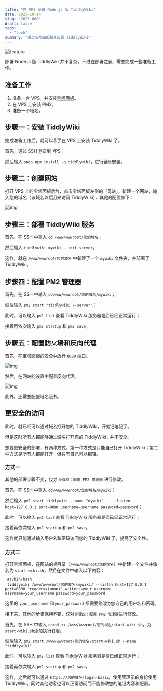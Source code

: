 ```yaml
---
title: "在 VPS 部署 Node.js 版 TiddlyWiki"
date: 2023-10-14
slug: "2023-060"
draft: false
tags:
  - "tech"
summary: "通过宝塔面板快速部署 TiddlyWiki"
---
```

![feature](https://cos.justgoidea.com/justgoidea/uPic/2023/10/14/DALL-E%20Digital%20Workspace.png)

部署 Node.js 版 TiddlyWiki 并不复杂。不过在部署之前，需要完成一些准备工作。

## 准备工作

1. 准备一台 VPS，并安装[宝塔面板](https://www.bt.cn/new/index.html)。
2. 在 VPS 上安装 PM2。
3. 准备一个域名。

## 步骤一：安装 TiddlyWiki

完成准备工作后，就可以着手在 VPS 上安装 TiddlyWiki 了。

首先，通过 SSH 登录到 VPS；

然后输入 `sudo npm install -g tiddlywiki`，进行全局安装。

## 步骤二：创建网站

打开 VPS 上的宝塔面板后台，点击宝塔面板左侧的「网站」，新建一个网站，输入您的域名（该域名以后用来访问 TiddlyWiki），其他的配置如下：

![img](https://cos.justgoidea.com/justgoidea/uPic/2023/10/14/CleanShot%202023-10-14%20at%2012.21.23@2x.png)

## 步骤三：部署 TiddlyWiki 服务

首先，在 SSH 中输入 `cd /www/wwwroot/您的域名` 。

然后输入 `tiddlywiki mywiki --init server`。

这样，就在 `/www/wwwroot/您的域名` 中新建了一个 `mywiki` 文件夹，并部署了 TiddlyWiki。

## 步骤四：配置 PM2 管理器

首先，在 SSH 中输入 `cd/www/wwwroot/您的域名/mywiki`；

然后输入 `pm2 start "tiddlywiki --server"`；

此时，可以输入 `pm2 list` 查看 TiddlyWiki 服务器是否已经正常运行；

接着再依次输入 `pm2 startup` 和 `pm2 save`。

## 步骤五：配置防火墙和反向代理

首先，在宝塔面板的安全中放行 `8080` 端口。

![img](https://cos.justgoidea.com/justgoidea/uPic/2023/10/14/CleanShot%202023-10-14%20at%2012.46.52@2x.png)

然后，在网站的设置中配置反向代理。

![img](https://cos.justgoidea.com/justgoidea/uPic/2023/10/14/CleanShot%202023-10-14%20at%2012.48.44@2x.png)

此外，还需要配置域名证书。

## 更安全的访问

此时，就已经可以通过域名打开您的 TiddlyWiki，开始记笔记了。

但是这时所有人都能够通过域名打开您的 TiddlyWiki，并不安全。

想要更安全的部署，有两种方式，第一种方式是只能自己打开 TiddlyWiki；第二种方式是所有人都能打开，但只有自己可以编辑。

### 方式一

其他的部署步骤不变，仅对 `步骤四：配置 PM2 管理器` 进行修改。

首先，在 SSH 中输入 `cd/www/wwwroot/您的域名/mywiki`；

然后输入 `pm2 start tiddlywiki --name "mywiki" -- --listen host=127.0.0.1 port=8080 username=username password=password`；

此时，可以输入 `pm2 list` 查看 TiddlyWiki 服务器是否已经正常运行；

接着再依次输入 `pm2 startup` 和 `pm2 save`。

这样就只能通过输入用户名和密码访问您的 TiddlyWiki 了，提高了安全性。

### 方式二

打开宝塔面板，在网站的根目录（`/www/wwwroot/您的域名`）中新建一个文件并命名为 `start-wiki.sh`，然后在文件中输入以下内容：

```
 #!/bin/bash
 tiddlywiki /www/wwwroot/您的域名/mywiki/ --listen host=127.0.0.1 port=8080 "readers=(anon)" writers=your_username username=your_username password=your_password
```

这里的 `your_username` 和 `your_password` 都需要修改为您自己的用户名和密码。

接下来，其他的步骤保持不变，仅对`步骤四：配置 PM2 管理器`进行修改。

首先，在 SSH 中输入 `chmod +x /www/wwwroot/您的域名/start-wiki.sh`，为 `start-wiki.sh`添加执行权限。

然后输入 `pm2 start /www/wwwroot/您的域名/start-wiki.sh --name "tiddlywiki"`

此时，可以输入 `pm2 list` 查看 TiddlyWiki 服务器是否已经正常运行；

接着再依次输入 `pm2 startup` 和 `pm2 save`。

这样，之后就可以通过 `https://您的域名/login-basic`，使用管理员的身份使用 TiddlyWiki，同时其他访客也可以正常访问而不能修改您的笔记内容和配置。
